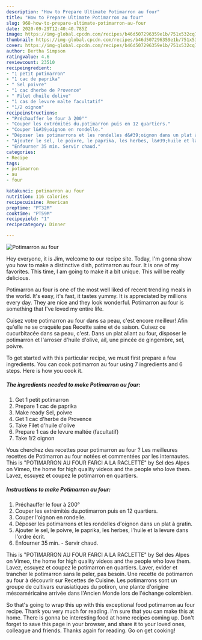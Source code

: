 ```yaml
---
description: "How to Prepare Ultimate Potimarron au four"
title: "How to Prepare Ultimate Potimarron au four"
slug: 968-how-to-prepare-ultimate-potimarron-au-four
date: 2020-09-29T12:40:40.785Z
image: https://img-global.cpcdn.com/recipes/b46d507296359e1b/751x532cq70/potimarron-au-four-photo-principale-de-la-recette.jpg
thumbnail: https://img-global.cpcdn.com/recipes/b46d507296359e1b/751x532cq70/potimarron-au-four-photo-principale-de-la-recette.jpg
cover: https://img-global.cpcdn.com/recipes/b46d507296359e1b/751x532cq70/potimarron-au-four-photo-principale-de-la-recette.jpg
author: Bertha Simpson
ratingvalue: 4.6
reviewcount: 23510
recipeingredient:
- "1 petit potimarron"
- "1 cac de paprika"
- " Sel poivre"
- "1 cac dherbe de Provence"
- " Filet dhuile dolive"
- "1 cas de levure malte facultatif"
- "1/2 oignon"
recipeinstructions:
- "Préchauffer le four à 200°"
- "Couper les extrémités du.potimarron puis en 12 quartiers."
- "Couper l&#39;oignon en rondelle."
- "Déposer les potimarrons et les rondelles d&#39;oignon dans un plat à gratin."
- "Ajouter le sel, le poivre, le paprika, les herbes, l&#39;huile et la levure dans l&#39;ordre écrit."
- "Enfourner 35 min. Servir chaud."
categories:
- Recipe
tags:
- potimarron
- au
- four

katakunci: potimarron au four 
nutrition: 116 calories
recipecuisine: American
preptime: "PT32M"
cooktime: "PT59M"
recipeyield: "1"
recipecategory: Dinner

---
```



![Potimarron au four](https://img-global.cpcdn.com/recipes/b46d507296359e1b/751x532cq70/potimarron-au-four-photo-principale-de-la-recette.jpg)

Hey everyone, it is Jim, welcome to our recipe site. Today, I'm gonna show you how to make a distinctive dish, potimarron au four. It is one of my favorites. This time, I am going to make it a bit unique. This will be really delicious.

Potimarron au four is one of the most well liked of recent trending meals in the world. It's easy, it's fast, it tastes yummy. It is appreciated by millions every day. They are nice and they look wonderful. Potimarron au four is something that I've loved my entire life.

Cuisez votre potimarron au four dans sa peau, c&#39;est encore meilleur! Afin qu&#39;elle ne se craquèle pas Recette saine et de saison. Cuisez ce cucurbitacée dans sa peau, c&#39;est. Dans un plat allant au four, disposer le potimarron et l&#39;arroser d&#39;huile d&#39;olive, ail, une pincée de gingembre, sel, poivre.


To get started with this particular recipe, we must first prepare a few ingredients. You can cook potimarron au four using 7 ingredients and 6 steps. Here is how you cook it.

<!--inarticleads1-->

##### The ingredients needed to make Potimarron au four:

1. Get 1 petit potimarron
1. Prepare 1 cac de paprika
1. Make ready  Sel, poivre
1. Get 1 cac d&#39;herbe de Provence
1. Take  Filet d&#39;huile d&#39;olive
1. Prepare 1 cas de levure maltée (facultatif)
1. Take 1/2 oignon


Vous cherchez des recettes pour potimarron au four ? Les meilleures recettes de Potimarron au four notées et commentées par les internautes. This is &#34;POTIMARRON AU FOUR FARCI A LA RACLETTE&#34; by Sel des Alpes on Vimeo, the home for high quality videos and the people who love them. Lavez, essuyez et coupez le potimarron en quartiers. 

<!--inarticleads2-->

##### Instructions to make Potimarron au four:

1. Préchauffer le four à 200°
1. Couper les extrémités du.potimarron puis en 12 quartiers.
1. Couper l&#39;oignon en rondelle.
1. Déposer les potimarrons et les rondelles d&#39;oignon dans un plat à gratin.
1. Ajouter le sel, le poivre, le paprika, les herbes, l&#39;huile et la levure dans l&#39;ordre écrit.
1. Enfourner 35 min. - Servir chaud.


This is &#34;POTIMARRON AU FOUR FARCI A LA RACLETTE&#34; by Sel des Alpes on Vimeo, the home for high quality videos and the people who love them. Lavez, essuyez et coupez le potimarron en quartiers. Laver, evider et trancher le potimarron sans le peler, pas besoin. Une recette de potimarron au four à découvrir sur Recettes de Cuisine. Les potimarrons sont un groupe de cultivars eurasiatiques du potiron, une plante d&#39;origine mésoaméricaine arrivée dans l&#39;Ancien Monde lors de l&#39;échange colombien. 

So that's going to wrap this up with this exceptional food potimarron au four recipe. Thank you very much for reading. I'm sure that you can make this at home. There is gonna be interesting food at home recipes coming up. Don't forget to save this page in your browser, and share it to your loved ones, colleague and friends. Thanks again for reading. Go on get cooking!

